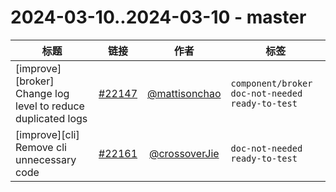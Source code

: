 # 2024-03-10..2024-03-10 - master
| 标题 | 链接 | 作者 | 标签 |
| - | :--: | :--: | - |
| [improve][broker] Change log level to reduce duplicated logs | [#22147](https://github.com/apache/pulsar/pull/22147) | [@mattisonchao](https://github.com/mattisonchao) | `component/broker` `doc-not-needed` `ready-to-test`  | 
| [improve][cli] Remove cli unnecessary code | [#22161](https://github.com/apache/pulsar/pull/22161) | [@crossoverJie](https://github.com/crossoverJie) | `doc-not-needed` `ready-to-test`  | 
